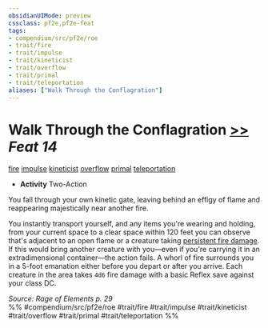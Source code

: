 ```yaml
---
obsidianUIMode: preview
cssclass: pf2e,pf2e-feat
tags:
- compendium/src/pf2e/roe
- trait/fire
- trait/impulse
- trait/kineticist
- trait/overflow
- trait/primal
- trait/teleportation
aliases: ["Walk Through the Conflagration"]
---
```

# Walk Through the Conflagration  [>>](chapter-9-playing-the-game.md#Actions "Two-Action") *Feat 14*  
[fire](fire.md "Fire Energy & Element Trait")  [impulse](impulse-roe.md "Impulse Action & Ability Trait")  [kineticist](kineticist-roe.md "Kineticist Class Trait")  [overflow](overflow-roe.md "Overflow Action & Ability Trait")  [primal](primal.md "Primal Tradition Trait")  [teleportation](teleportation.md "Teleportation Effect Trait")  

- **Activity** Two-Action

You fall through your own kinetic gate, leaving behind an effigy of flame and reappearing majestically near another fire.

You instantly transport yourself, and any items you're wearing and holding, from your current space to a clear space within 120 feet you can observe that's adjacent to an open flame or a creature taking [persistent fire damage](conditions.md#Persistent%20Damage). If this would bring another creature with you—even if you're carrying it in an extradimensional container—the action fails. A whorl of fire surrounds you in a 5-foot emanation either before you depart or after you arrive. Each creature in the area takes `4d6` fire damage with a basic Reflex save against your class DC.

*Source: Rage of Elements p. 29*  
%% #compendium/src/pf2e/roe #trait/fire #trait/impulse #trait/kineticist #trait/overflow #trait/primal #trait/teleportation %%
